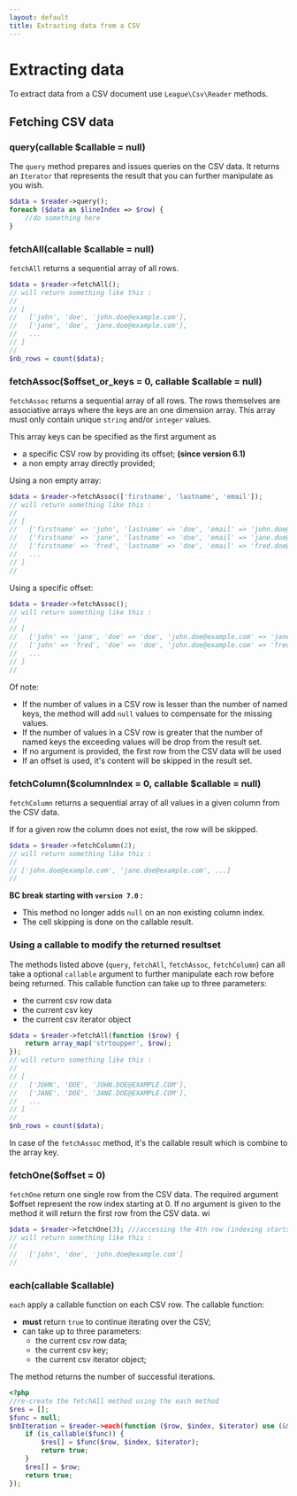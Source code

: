 ```yaml
---
layout: default
title: Extracting data from a CSV
---
```


# Extracting data

To extract data from a CSV document use `League\Csv\Reader` methods.

## Fetching CSV data

### query(callable $callable = null)

The `query` method prepares and issues queries on the CSV data. It returns an `Iterator` that represents the result that you can further manipulate as you wish.

~~~php
$data = $reader->query();
foreach ($data as $lineIndex => $row) {
    //do something here
}
~~~

### fetchAll(callable $callable = null)

`fetchAll` returns a sequential array of all rows.

~~~php
$data = $reader->fetchAll();
// will return something like this :
//
// [
//   ['john', 'doe', 'john.doe@example.com'],
//   ['jane', 'doe', 'jane.doe@example.com'],
//   ...
// ]
//
$nb_rows = count($data);
~~~

### fetchAssoc($offset_or_keys = 0, callable $callable = null)

`fetchAssoc` returns a sequential array of all rows. The rows themselves are associative arrays where the keys are an one dimension array. This array must only contain unique `string` and/or `integer` values.

This array keys can be specified as the first argument as

- a specific CSV row by providing its offset; **(since version 6.1)**
- a non empty array directly provided;

Using a non empty array:

~~~php
$data = $reader->fetchAssoc(['firstname', 'lastname', 'email']);
// will return something like this :
//
// [
//   ['firstname' => 'john', 'lastname' => 'doe', 'email' => 'john.doe@example.com'],
//   ['firstname' => 'jane', 'lastname' => 'doe', 'email' => 'jane.doe@example.com'],
//   ['firstname' => 'fred', 'lastname' => 'doe', 'email' => 'fred.doe@example.com'],
//   ...
// ]
//
~~~

Using a specific offset:

~~~php
$data = $reader->fetchAssoc();
// will return something like this :
//
// [
//   ['john' => 'jane', 'doe' => 'doe', 'john.doe@example.com' => 'jane.doe@example.com'],
//   ['john' => 'fred', 'doe' => 'doe', 'john.doe@example.com' => 'fred.doe@example.com'],
//   ...
// ]
//
~~~

Of note:

- If the number of values in a CSV row is lesser than the number of named keys, the method will add `null` values to compensate for the missing values.
- If the number of values in a CSV row is greater that the number of named keys the exceeding values will be drop from the result set.
- If no argument is provided, the first row from the CSV data will be used
- If an offset is used, it's content will be skipped in the result set.

### fetchColumn($columnIndex = 0, callable $callable = null)

`fetchColumn` returns a sequential array of all values in a given column from the CSV data.

If for a given row the column does not exist, the row will be skipped.

~~~php
$data = $reader->fetchColumn(2);
// will return something like this :
//
// ['john.doe@example.com', 'jane.doe@example.com', ...]
//
~~~

<div class="message-warning">
<strong>BC break starting with <code>version 7.0</code> :</strong> 
<ul>
<li>This method no longer adds <code>null</code> on an non existing column index.</li>
<li>The cell skipping is done on the callable result.</li>
</ul>
</div>

### Using a callable to modify the returned resultset

The methods listed above (`query`, `fetchAll`, `fetchAssoc`, `fetchColumn`) can all take a optional `callable` argument to further manipulate each row before being returned. This callable function can take up to three parameters:

* the current csv row data
* the current csv key
* the current csv iterator object

~~~php
$data = $reader->fetchAll(function ($row) {
    return array_map('strtoupper', $row);
});
// will return something like this :
//
// [
//   ['JOHN', 'DOE', 'JOHN.DOE@EXAMPLE.COM'],
//   ['JANE', 'DOE', 'JANE.DOE@EXAMPLE.COM'],
//   ...
// ]
//
$nb_rows = count($data);
~~~

<p class="message-warning">In case of the <code>fetchAssoc</code> method, it's the callable result which is combine to the array key.</p>

### fetchOne($offset = 0)

`fetchOne` return one single row from the CSV data. The required argument $offset represent the row index starting at 0. If no argument is given to the method it will return the first row from the CSV data.
wi
~~~php
$data = $reader->fetchOne(3); ///accessing the 4th row (indexing starts at 0)
// will return something like this :
//
//   ['john', 'doe', 'john.doe@example.com']
//
~~~

### each(callable $callable)

`each` apply a callable function on each CSV row. The callable function:

* **must** return `true` to continue iterating over the CSV;
* can take up to three parameters:
    * the current csv row data;
    * the current csv key;
    * the current csv iterator object;

The method returns the number of successful iterations.

~~~php
<?php
//re-create the fetchAll method using the each method
$res = [];
$func = null;
$nbIteration = $reader->each(function ($row, $index, $iterator) use (&$res, $func)) {
    if (is_callable($func)) {
        $res[] = $func($row, $index, $iterator);
        return true;
    }
    $res[] = $row;
    return true;
});
~~~
